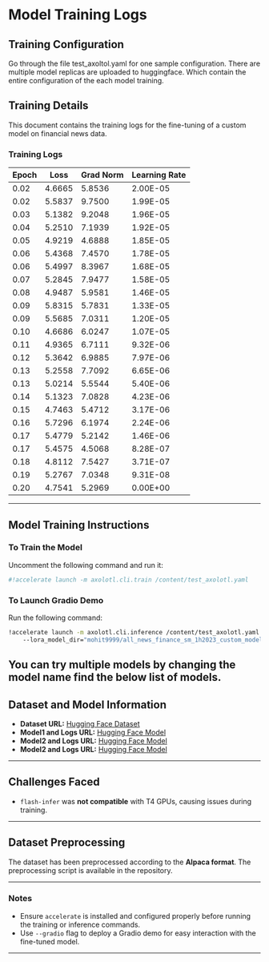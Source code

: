 # Model Training Logs
## Training Configuration
Go through the file test_axoltol.yaml for one sample configuration. There are multiple 
model replicas are uploaded to huggingface. Which contain the entire configuration of the each model training.
## Training Details
This document contains the training logs for the fine-tuning of a custom model on financial news data.

### Training Logs
| Epoch | Loss  | Grad Norm | Learning Rate |
|-------|-------|------------|---------------|
| 0.02  | 4.6665 | 5.8536      | 2.00E-05      |
| 0.02  | 5.5837 | 9.7500      | 1.99E-05      |
| 0.03  | 5.1382 | 9.2048      | 1.96E-05      |
| 0.04  | 5.2510 | 7.1939      | 1.92E-05      |
| 0.05  | 4.9219 | 4.6888      | 1.85E-05      |
| 0.06  | 5.4368 | 7.4570      | 1.78E-05      |
| 0.06  | 5.4997 | 8.3967      | 1.68E-05      |
| 0.07  | 5.2845 | 7.9477      | 1.58E-05      |
| 0.08  | 4.9487 | 5.9581      | 1.46E-05      |
| 0.09  | 5.8315 | 5.7831      | 1.33E-05      |
| 0.09  | 5.5685 | 7.0311      | 1.20E-05      |
| 0.10  | 4.6686 | 6.0247      | 1.07E-05      |
| 0.11  | 4.9365 | 6.7111      | 9.32E-06      |
| 0.12  | 5.3642 | 6.9885      | 7.97E-06      |
| 0.13  | 5.2558 | 7.7092      | 6.65E-06      |
| 0.13  | 5.0214 | 5.5544      | 5.40E-06      |
| 0.14  | 5.1323 | 7.0828      | 4.23E-06      |
| 0.15  | 4.7463 | 5.4712      | 3.17E-06      |
| 0.16  | 5.7296 | 6.1974      | 2.24E-06      |
| 0.17  | 5.4779 | 5.2142      | 1.46E-06      |
| 0.17  | 5.4575 | 4.5068      | 8.28E-07      |
| 0.18  | 4.8112 | 7.5427      | 3.71E-07      |
| 0.19  | 5.2767 | 7.0348      | 9.31E-08      |
| 0.20  | 4.7541 | 5.2969      | 0.00E+00      |

---

## Model Training Instructions
### To Train the Model
Uncomment the following command and run it:
```bash
#!accelerate launch -m axolotl.cli.train /content/test_axolotl.yaml
```

### To Launch Gradio Demo
Run the following command:
```bash
!accelerate launch -m axolotl.cli.inference /content/test_axolotl.yaml \ 
    --lora_model_dir="mohit9999/all_news_finance_sm_1h2023_custom_model" --gradio
```
You can try multiple models by changing the model name find the below list of models.
---

## Dataset and Model Information
- **Dataset URL:** [Hugging Face Dataset](https://huggingface.co/mohit9999/all_news_finance_sm_1h2023_custom)
- **Model1 and Logs URL:** [Hugging Face Model](https://huggingface.co/mohit9999/all_news_finance_sm_1h2023_custom_model)
- **Model2 and Logs URL:** [Hugging Face Model](https://huggingface.co/mohit9999/all_news_finance_sm_1h2023_custom_model_2)
- **Model2 and Logs URL:** [Hugging Face Model](https://huggingface.co/mohit9999/all_news_finance_sm_1h2023_custom_model_3)

---

## Challenges Faced
- `flash-infer` was **not compatible** with T4 GPUs, causing issues during training.

---

## Dataset Preprocessing
The dataset has been preprocessed according to the **Alpaca format**. The preprocessing script is available in the repository.

---

### Notes
- Ensure `accelerate` is installed and configured properly before running the training or inference commands.
- Use `--gradio` flag to deploy a Gradio demo for easy interaction with the fine-tuned model.

---
